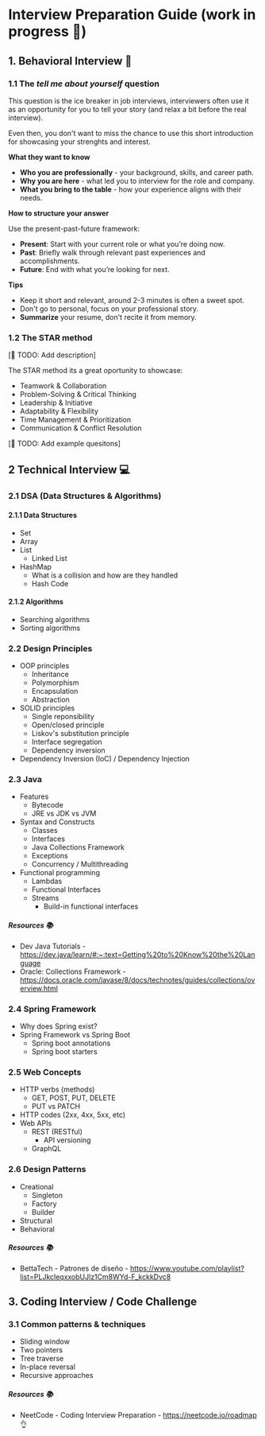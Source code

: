 # Interview Preparation Guide (work in progress 🚧)

## 1. Behavioral Interview 🧠
### 1.1 The _tell me about yourself_ question
This question is the ice breaker in job interviews, interviewers often use it as an opportunity for you to tell your story (and relax a bit before the real interview).

Even then, you don't want to miss the chance to use this short introduction for showcasing your strenghts and interest.

**What they want to know**
- **Who you are professionally** -  your background, skills, and career path.
- **Why you are here** - what led you to interview for the role and company.
- **What you bring to the table** - how your experience aligns with their needs.

**How to structure your answer**

Use the present-past-future framework:
- **Present**: Start with your current role or what you’re doing now.
- **Past**: Briefly walk through relevant past experiences and accomplishments.
- **Future**: End with what you’re looking for next.

**Tips**
- Keep it short and relevant, around 2-3 minutes is often a sweet spot.
- Don't go to personal, focus on your professional story.
- **Summarize** your resume, don't recite it from memory.

### 1.2 The STAR method
[🚧 TODO: Add description]

The STAR method its a great oportunity to showcase:
- Teamwork & Collaboration
- Problem-Solving & Critical Thinking
- Leadership & Initiative
- Adaptability & Flexibility
- Time Management & Prioritization
- Communication & Conflict Resolution

[🚧 TODO: Add example quesitons]

## 2 Technical Interview 💻
### 2.1 DSA (Data Structures & Algorithms)
#### 2.1.1 Data Structures
- Set
- Array
- List
	- Linked List
- HashMap
	- What is a collision and how are they handled
	- Hash Code
#### 2.1.2 Algorithms
- Searching algorithms
- Sorting algorithms

### 2.2 Design Principles
- OOP principles
	- Inheritance
	- Polymorphism
	- Encapsulation
	- Abstraction
- SOLID principles
	- Single reponsibility
	- Open/closed principle
	- Liskov's substitution principle
	- Interface segregation
	- Dependency inversion
- Dependency Inversion (IoC) / Dependency Injection

### 2.3 Java
- Features
	- Bytecode
	- JRE vs JDK vs JVM
- Syntax and Constructs
	- Classes
	- Interfaces
	- Java Collections Framework
	- Exceptions
	- Concurrency / Multithreading
- Functional programming
	- Lambdas
	- Functional Interfaces
	- Streams
		- Build-in functional interfaces
 
#### _Resources 📚_
- Dev Java Tutorials - https://dev.java/learn/#:~:text=Getting%20to%20Know%20the%20Language
- Oracle: Collections Framework - https://docs.oracle.com/javase/8/docs/technotes/guides/collections/overview.html

### 2.4 Spring Framework
- Why does Spring exist?
- Spring Framework vs Spring Boot
	- Spring boot annotations
	- Spring boot starters

### 2.5 Web Concepts
- HTTP verbs (methods)
	- GET, POST, PUT, DELETE
	- PUT vs PATCH
- HTTP codes (2xx, 4xx, 5xx, etc)
- Web APIs
	- REST (RESTful)
		- API versioning
	- GraphQL

### 2.6 Design Patterns
- Creational
	- Singleton
	- Factory
	- Builder
- Structural
- Behavioral

#### _Resources 📚_
- BettaTech - Patrones de diseño - https://www.youtube.com/playlist?list=PLJkcleqxxobUJlz1Cm8WYd-F_kckkDvc8

## 3. Coding Interview / Code Challenge

### 3.1 Common patterns & techniques
- Sliding window
- Two pointers
- Tree traverse
- In-place reversal
- Recursive approaches

#### _Resources 📚_
- NeetCode - Coding Interview Preparation - https://neetcode.io/roadmap 👌
